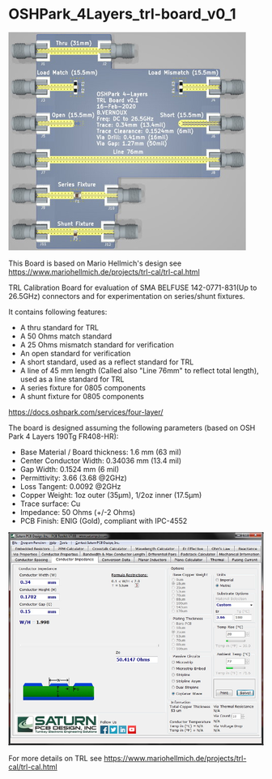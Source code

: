 OSHPark_4Layers_trl-board_v0_1
==============================

![OSHPark 4Layers trl-board v0.1](OSHPark_4Layers_trl-board_v0_1_3D_Top.jpg)

This Board is based on Mario Hellmich's design see https://www.mariohellmich.de/projects/trl-cal/trl-cal.html

TRL Calibration Board for evaluation of SMA BELFUSE 142-0771-831(Up to 26.5GHz) connectors and for experimentation on series/shunt fixtures.

It contains following features:
* A thru standard for TRL
* A 50 Ohms match standard
* A 25 Ohms mismatch standard for verification
* An open standard for verification
* A short standard, used as a reflect standard for TRL
* A line of 45 mm length (Called also "Line 76mm" to reflect total length), used as a line standard for TRL
* A series fixture for 0805 components
* A shunt fixture for 0805 components

https://docs.oshpark.com/services/four-layer/

The board is designed assuming the following parameters (based on OSH Park 4 Layers 190Tg FR408-HR):
* Base Material / Board thickness: 1.6 mm (63 mil)
* Center Conductor Width: 0.34036 mm (13.4 mil)
* Gap Width: 0.1524 mm (6 mil)
* Permittivity: 3.66 (3.68 @2GHz)
* Loss Tangent: 0.0092 @2GHz
* Copper Weight: 1oz outer (35µm), 1/2oz inner (17.5µm)
* Trace surface: Cu
* Impedance: 50 Ohms (+/-2 Ohms)
* PCB Finish: ENIG (Gold), compliant with IPC-4552

![SaturnPCB_PCB_Toolkit_v7_08_CPWG_Z50Ohms_OSHPark_4Layers](SaturnPCB_PCB_Toolkit_v7_08_CPWG_Z50Ohms_OSHPark_4Layers.jpg)

For more details on TRL see https://www.mariohellmich.de/projects/trl-cal/trl-cal.html
